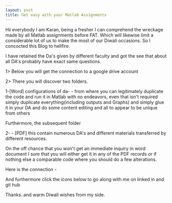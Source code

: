```yaml
---
layout: post
title: Get easy with your Matlab Assignments
---
```

Hii everybody I am Karan, being a fresher I can comprehend the wreckage made by all Matlab assignments before FAT. Which will likewise limit a considerable lot of us to make the most of our Diwali occasions. So I concocted this Blog to hellfire. 

I have retained the Da's given by different faculty and got the see that about all DA's probably have exact same questions. 

1> Below you will get the connection to a google drive account 

2> There you will discover two folders. 

1-[Word] configurations of da- - from where you can legitimately duplicate the code and run it in Matlab with no endeavors, even that isn't required simply duplicate everything(including outputs and Graphs) and simply glue it in your DA and do some content editing and all to appear to be unique from others 

Furthermore, the subsequent folder

2- - [PDF] this contain numerous DA's and different materials transferred by different resources. 

On the off chance that you won't get an immediate inquiry in word document I sure that you will either get it in any of the PDF records or if nothing else a comparable code where you should do a few alterations. 

Here is the connection - 

And furthermore click the icons below to go along with me on linked in and git hub 

Thanks..and warm Diwali wishes from my side.


